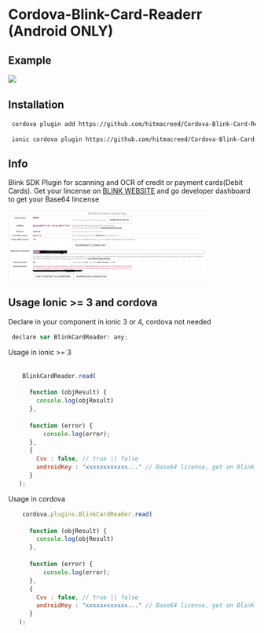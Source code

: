 # Cordova-Blink-Card-Readerr (Android ONLY)

## Example
<img src="https://github.com/hitmacreed/Cordova-Blink-Card-Reader/blob/master/art/blink-card-fast.gif" width="400">

## Installation

```sh
 cordova plugin add https://github.com/hitmacreed/Cordova-Blink-Card-Reader.git 
```

```sh
 ionic cordova plugin https://github.com/hitmacreed/Cordova-Blink-Card-Reader.git
```

## Info
Blink SDK Plugin for scanning and OCR of credit or payment cards(Debit Cards).
Get your lincense on [BLINK WEBSITE](https://microblink.com) and go developer dashboard to get your Base64 lincense

<img src="https://github.com/hitmacreed/Cordova-Blink-Card-Reader/blob/master/art/pic1.png?raw=true" width="400">

## Usage Ionic >= 3 and cordova

 Declare in your component in ionic 3 or 4, cordova not needed
```javascript
 declare var BlinkCardReader: any;
```

 Usage in ionic >= 3
```javascript

    BlinkCardReader.read(
      
      function (objResult) {
        console.log(objResult)
      },

      function (error) {
          console.log(error);
      },
      {
        Cvv : false, // true || false
    	androidKey : "xxxxxxxxxxxx..." // Base64 license, get on Blink Developer DashBoard
      }
   );
```

 Usage in cordova
```javascript
    cordova.plugins.BlinkCardReader.read(
      
      function (objResult) {
        console.log(objResult)
      },

      function (error) {
          console.log(error);
      },
      {
        Cvv : false, // true || false
    	androidKey : "xxxxxxxxxxxx..." // Base64 license, get on Blink Developer DashBoard
      }
   );
```